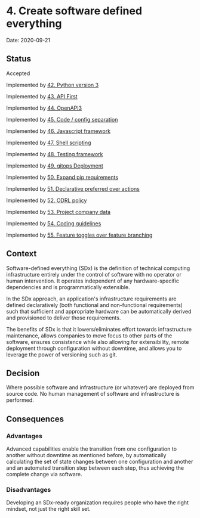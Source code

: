 # 4. Create software defined everything

Date: 2020-09-21

## Status

Accepted

Implemented by [42. Python version 3](0042-python-version-3.md)

Implemented by [43. API First](0043-api-first.md)

Implemented by [44. OpenAPI3](0044-openapi3.md)

Implemented by [45. Code / config separation](0045-code-config-separation.md)

Implemented by [46. Javascript framework](0046-javascript-framework.md)

Implemented by [47. Shell scripting](0047-shell-scripting.md)

Implemented by [48. Testing framework](0048-testing-framework.md)

Implemented by [49. gitops Deployment](0049-gitops-deployment.md)

Implemented by [50. Expand pip requirements](0050-expand-pip-requirements.md)

Implemented by [51. Declarative preferred over actions](0051-declarative-preferred-over-actions.md)

Implemented by [52. ODRL policy](0052-odrl-policy.md)

Implemented by [53. Project company data](0053-project-company-data.md)

Implemented by [54. Coding guidelines](0054-coding-guidelines.md)

Implemented by [55. Feature toggles over feature branching](0055-feature-toggles-over-feature-branching.md)

## Context

Software-defined everything (SDx) is the definition of technical computing infrastructure entirely under the control of software with no operator or human intervention. It operates independent of any hardware-specific dependencies and is programmatically extensible.

In the SDx approach, an application's infrastructure requirements are defined declaratively (both functional and non-functional requirements) such that sufficient and appropriate hardware can be automatically derived and provisioned to deliver those requirements.

The benefits of SDx is that it lowers/eliminates effort towards infrastructure maintenance, allows companies to move focus to other parts of the software, ensures consistence while also allowing for extensibility, remote deployment through configuration without downtime, and allows you to leverage the power of versioning such as git.

## Decision

Where possible software and infrastructure (or whatever) are deployed from source code. No human management of software and infrastructure is performed.

## Consequences

### Advantages
Advanced capabilities enable the transition from one configuration to another without downtime as mentioned before, by automatically calculating the set of state changes between one configuration and another and an automated transition step between each step, thus achieving the complete change via software.

### Disadvantages
Developing an SDx-ready organization requires people who have the right mindset, not just the right skill set.

